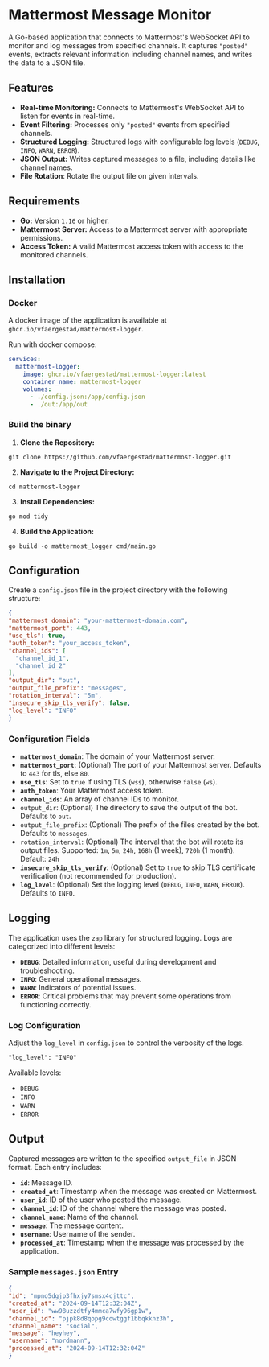 # Mattermost Message Monitor

A Go-based application that connects to Mattermost's WebSocket API to monitor and log messages from specified channels. It captures `"posted"` events, extracts relevant information including channel names, and writes the data to a JSON file.

## Features

- **Real-time Monitoring:** Connects to Mattermost's WebSocket API to listen for events in real-time.
- **Event Filtering:** Processes only `"posted"` events from specified channels.
- **Structured Logging:** Structured logs with configurable log levels (`DEBUG`, `INFO`, `WARN`, `ERROR`).
- **JSON Output:** Writes captured messages to a file, including details like channel names.
- **File Rotation**: Rotate the output file on given intervals.

## Requirements

- **Go:** Version `1.16` or higher.
- **Mattermost Server:** Access to a Mattermost server with appropriate permissions.
- **Access Token:** A valid Mattermost access token with access to the monitored channels.

## Installation

### Docker

A docker image of the application is available at `ghcr.io/vfaergestad/mattermost-logger`.

Run with docker compose:

```yaml
services:
  mattermost-logger:
    image: ghcr.io/vfaergestad/mattermost-logger:latest
    container_name: mattermost-logger
    volumes:
      - ./config.json:/app/config.json
      - ./out:/app/out
```

### Build the binary

1. **Clone the Repository:**

```git clone https://github.com/vfaergestad/mattermost-logger.git```

2. **Navigate to the Project Directory:**

```cd mattermost-logger```

3. **Install Dependencies:**

```go mod tidy```

4. **Build the Application:**

```go build -o mattermost_logger cmd/main.go```

## Configuration

Create a `config.json` file in the project directory with the following structure:

```json
{
"mattermost_domain": "your-mattermost-domain.com",
"mattermost_port": 443,
"use_tls": true,
"auth_token": "your_access_token",
"channel_ids": [
  "channel_id_1",
  "channel_id_2"
],
"output_dir": "out",
"output_file_prefix": "messages",
"rotation_interval": "5m",
"insecure_skip_tls_verify": false,
"log_level": "INFO"
}
```

### Configuration Fields

- **`mattermost_domain`**: The domain of your Mattermost server.
- **`mattermost_port`**: (Optional) The port of your Mattermost server. Defaults to `443` for tls, else `80`.
- **`use_tls`**: Set to `true` if using TLS (`wss`), otherwise `false` (`ws`).
- **`auth_token`**: Your Mattermost access token.
- **`channel_ids`**: An array of channel IDs to monitor.
- `output_dir`: (Optional) The directory to save the output of the bot. Defaults to `out`.
- `output_file_prefix`: (Optional) The prefix of the files created by the bot. Defaults to `messages`.
- `rotation_interval`: (Optional) The interval that the bot will rotate its output files. Supported: `1m`, `5m`, `24h`, `168h` (1 week), `720h` (1 month). Default: `24h`
- **`insecure_skip_tls_verify`**: (Optional) Set to `true` to skip TLS certificate verification (not recommended for production).
- **`log_level`**: (Optional) Set the logging level (`DEBUG`, `INFO`, `WARN`, `ERROR`). Defaults to `INFO`.

## Logging

The application uses the `zap` library for structured logging. Logs are categorized into different levels:

- **`DEBUG`**: Detailed information, useful during development and troubleshooting.
- **`INFO`**: General operational messages.
- **`WARN`**: Indicators of potential issues.
- **`ERROR`**: Critical problems that may prevent some operations from functioning correctly.

### Log Configuration

Adjust the `log_level` in `config.json` to control the verbosity of the logs.

```"log_level": "INFO"```

Available levels:

- `DEBUG`
- `INFO`
- `WARN`
- `ERROR`

## Output

Captured messages are written to the specified `output_file` in JSON format. Each entry includes:

- **`id`**: Message ID.
- **`created_at`**: Timestamp when the message was created on Mattermost.
- **`user_id`**: ID of the user who posted the message.
- **`channel_id`**: ID of the channel where the message was posted.
- **`channel_name`**: Name of the channel.
- **`message`**: The message content.
- **`username`**: Username of the sender.
- **`processed_at`**: Timestamp when the message was processed by the application.

### Sample `messages.json` Entry

```json
{
"id": "mpno5dgjp3fhxjy7smsx4cjttc",
"created_at": "2024-09-14T12:32:04Z",
"user_id": "ww98uzzdtfy4mmca7wfy96gp1w",
"channel_id": "pjpk8d8qopg9cowtggf1bbqkknz3h",
"channel_name": "social",
"message": "heyhey",
"username": "nordmann",
"processed_at": "2024-09-14T12:32:04Z"
}
```
